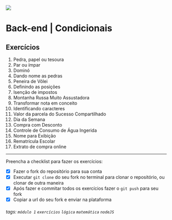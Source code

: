 ![](https://i.imgur.com/xG74tOh.png)

# Back-end | Condicionais

## Exercícios

01. Pedra, papel ou tesoura
02. Par ou ímpar
03. Dominó
04. Dando nome as pedras
05. Peneira de Vôlei 
06. Definindo as posições
07. Isenção de impostos
08. Montanha Russa Muito Assustadora
09. Transformar nota em conceito
10. Identificando caracteres
11. Valor da parcela do Sucesso Compartilhado
12. Dia da Semana
13. Compra com Desconto
14. Controle de Consumo de Água Ingerida
15. Nome para Exibição
16. Rematrícula Escolar
17. Extrato de compra online

---

Preencha a checklist para fazer os exercícios:

-   [X] Fazer o fork do repositório para sua conta
-   [X] Executar `git clone` do seu fork no terminal para clonar o repositório, ou clonar de outra maneira
-   [X] Após fazer e commitar todos os exercícios fazer o `git push` para seu fork
-   [X] Copiar a url do seu fork e enviar na plataforma

###### tags: `módulo 1` `exercícios` `lógica` `matemática` `nodeJS`
